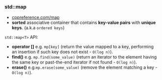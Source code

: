 ### std::map
* [cppreference.com/map](https://en.cppreference.com/w/cpp/container/map)
* **sorted** associative container that contains **key-value pairs** with **unique keys**. (a.k.a `ordered keys`)

`std::map<T>` API:
* **operator []** e.g. `mp[key]` (return the value mapped to a key, performing an insertion if such key does not exist - `O(log n)`).
* **find()** e.g. `mp.find(some_value)` (return an iterator to the element having the same key or past-the-end iterator if not found - `O(log n)`).
* **erase()** e.g.`mp.erase(some_value)` (remove the element matching a key - `O(log n)`). 
